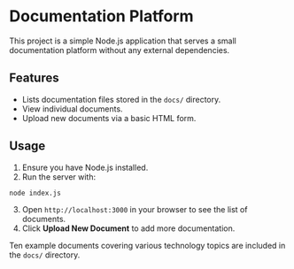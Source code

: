 # Documentation Platform

This project is a simple Node.js application that serves a small documentation platform without any external dependencies.

## Features

- Lists documentation files stored in the `docs/` directory.
- View individual documents.
- Upload new documents via a basic HTML form.

## Usage

1. Ensure you have Node.js installed.
2. Run the server with:

```bash
node index.js
```

3. Open `http://localhost:3000` in your browser to see the list of documents.
4. Click **Upload New Document** to add more documentation.

Ten example documents covering various technology topics are included in the `docs/` directory.
